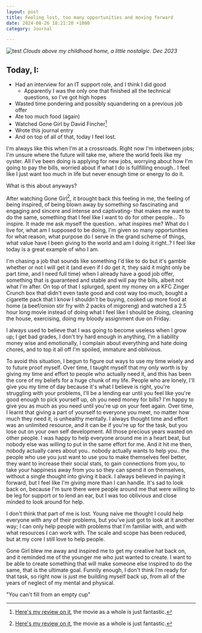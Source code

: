 ```yaml
---
layout: post
title: Feeling lost, too many opportunities and moving forward
date: 2024-08-26 18:21:20 +1000
category: Journal

---
```


<style>
.site-title {
    background: linear-gradient(var(--rotation), #FFE600, #8eff65, #FF9753, #FFE500);
    background-clip: text;
}
// yellow orange green orange
</style>

![test]({{base.url}}/assets/R1-04824-0022.jpg) *Clouds above my childhood home, a little nostalgic. Dec 2023*

## Today, I: 
- Had an interview for an IT support role, and I think I did good
    - Apparently I was the only one that finished all the technical questions, so I've got high hopes
- Wasted time pondering and possibly squandering on a previous job offer
- Ate too much food (again) 
- Watched Gone Girl by David Fincher[^1]
- Wrote this journal entry
- And on top of all of that, today I feel lost. 

I'm always like this when I'm at a crossroads. Right now I'm inbetween jobs; I'm unsure where the future will take me, where the world feels like my oyster. All I've been doing is applying for new jobs, worrying about how I'm going to pay the bills, worried about if what I do is fullfilling enough.. I feel like I just want too much in life but never enough time or energy to do it. 

What is this about anyways? 

After watching Gone Girl[^1], it brought back this feeling in me, the feeling of being inspired, of being blown away by something so fascinating and engaging and sincere and intense and captivating- that makes me want to do the same, something that I feel like I want to do for other people... To inspire. It made me ask myself the question.. what inspires me? What do I live for, what am I supposed to be doing, I'm given so many opportunities for what reason, what purpose do I serve in the grand scheme of things, what value have I been giving to the world and am I doing it right..? I feel like today is a great example of who I am. 

I'm chasing a job that sounds like something I'd like to do but it's gamble whether or not I will get it (and even if I do get it, they said it might only be part time, and I need full time) when I already have a good job offer, something that is guaranteed and stable and will pay the bills, albeit not what I'm after. On top of that I splurged, spent my money on a KFC Zinger Crunch box that didn't even taste good and cost way too much, bought a cigarette pack that I know I shouldn't be buying, cooked up more food at home (a beef/onion stir fry with 2 packs of migoreng) and watched a 2.5 hour long movie instead of doing what I feel like I should be doing, cleaning the house, exercising, doing my bloody assignment due on Friday. 

I always used to believe that I was going to become useless when I grow up; I get bad grades, I don't try hard enough in anything, I'm a liability money wise and emotionally, I complain about everything and hate doing chores, and to top it all off I'm spoiled, immature and oblivious. 

To avoid this situation, I begun to figure out ways to use my time wisely and to future proof myself. Over time, I taught myself that my only worth is by giving my time and effort to people who actually need it, and this has been the core of my beliefs for a huge chunk of my life. People who are lonely, I'll give you my time of day because it's what I believe is right, you're struggling with your problems, I'll be a lending ear until you feel like you're good enough to pick yourself up, oh you need money for bills? I'm happy to give you as much as you need until you're up on your feet again. Over time, I learnt that giving a part of yourself to everyone you meet, no matter how much they need it, is unhealthy mentally. I always thought time and effort was an unlimited resource, and it can be if you're up for the task, but you lose out on your own self development. All those precious years wasted on other people. I was happy to help everyone around me in a heart beat, but nobody else was willing to put in the same effort for me. And it hit me then, nobody actually cares about you.. nobody actually wants to help you.. the people who use you just want to use you to make themselves feel better, they want to increase their social stats, to gain connections from you, to take your happiness away from you so they can spend it on themselves, without a single thought into giving it back. I always believed in paying it forward, but I feel like I'm giving more than I can handle. It's sad to look back on, because I'm sure there were people around me that were willing to be leg for support or to lend an ear, but I was too oblivious and close minded to look around for help.  

I don't think that part of me is lost. Young naive me thought I could help everyone with any of their problems, but you've just got to look at it another way; I can only help people with problems that I'm familiar with, and with what resources I can work with. The scale and scope has been reduced, but at my core I still love to help people. 

Gone Girl blew me away and inspired me to get my creative hat back on, and it reminded me of the younger me who just wanted to create. I want to be able to create something that will make someone else inspired to do the same, that is the ultimate goal. Funnily enough, I don't think I'm ready for that task, so right now is just me building myself back up, from all of the years of neglect of my mental and physical.

"You can't fill from an empty cup"

[^1]: [Here's my review on it](https://boxd.it/7bOJtn), the movie as a whole is just fantastic.